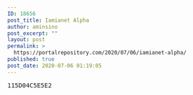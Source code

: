 ```yaml
---
ID: 18656
post_title: Iamianet Alpha
author: aminsino
post_excerpt: ""
layout: post
permalink: >
  https://portalrepository.com/2020/07/06/iamianet-alpha/
published: true
post_date: 2020-07-06 01:19:05
---
```

<pre>115D04C5E5E2</pre>